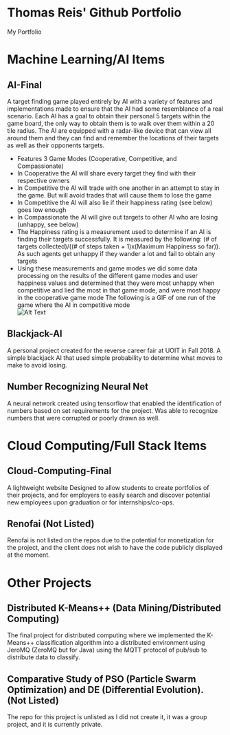 # Thomas Reis' Github Portfolio
My Portfolio
# Machine Learning/AI Items
## AI-Final 
A target finding game played entirely by AI with a variety of features and implementations made to ensure that the AI had some resemblance of a real scenario. Each AI has a goal to obtain their personal 5 targets within the game board, the only way to obtain them is to walk over them within a 20 tile radius. The AI are equipped with a radar-like device that can view all around them and they can find and remember the locations of their targets as well as their opponents targets.
* Features 3 Game Modes (Cooperative, Competitive, and Compassionate)
* In Cooperative the AI will share every target they find with their respective owners
* In Competitive the AI will trade with one another in an attempt to stay in the game. But will avoid trades that will cause them to lose the game
* In Competitive the AI will also lie if their happiness rating (see below) goes low enough
* In Compassionate the AI will give out targets to other AI who are losing (unhappy, see below)
* The Happiness rating is a measurement used to determine if an AI is finding their targets successfully. It is measured by the following: (# of targets collected)/((# of steps taken + 1)x(Maximum Happiness so far)). As such agents get unhappy if they wander a lot and fail to obtain any targets
* Using these measurements and game modes we did some data processing on the results of the different game modes and user happiness values and determined that they were most unhappy when competitive and lied the most in that game mode, and were most happy in the cooperative game mode
The following is a GIF of one run of the game where the AI in competitive mode  
![Alt Text](https://i.imgur.com/2alhh68.gif)

## Blackjack-AI
A personal project created for the reverse career fair at UOIT in Fall 2018. A simple blackjack AI that used simple probability to determine what moves to make to avoid losing.
  
## Number Recognizing Neural Net
A neural network created using tensorflow that enabled the identification of numbers based on set requirements for the project. Was able to recognize numbers that were corrupted or poorly drawn as well.
  
# Cloud Computing/Full Stack Items
## Cloud-Computing-Final
A lightweight website Designed to allow students to create portfolios of their projects, and for employers to easily search and discover potential new employees upon graduation or for internships/co-ops.

## Renofai (Not Listed)
Renofai is not listed on the repos due to the potential for monetization for the project, and the client does not wish to have the code publicly displayed at the moment.

# Other Projects
## Distributed K-Means++ (Data Mining/Distributed Computing)
The final project for distributed computing where we implemented the K-Means++ classification algorithm into a distributed environment using JeroMQ (ZeroMQ but for Java) using the MQTT protocol of pub/sub to distribute data to classify.

## Comparative Study of PSO (Particle Swarm Optimization) and DE (Differential Evolution). (Not Listed)
The repo for this project is unlisted as I did not create it, it was a group project, and it is currently private.
